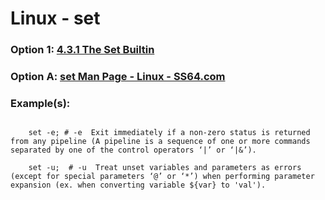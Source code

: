 
# Linux - set

### Option 1: [4.3.1 The Set Builtin](https://www.gnu.org/software/bash/manual/html_node/The-Set-Builtin.html)

### Option A: [set Man Page - Linux - SS64.com](https://ss64.com/bash/set.html)

### Example(s):
``` 

	set -e; # -e  Exit immediately if a non-zero status is returned from any pipeline (A pipeline is a sequence of one or more commands separated by one of the control operators ‘|’ or ‘|&’).

	set -u;  # -u  Treat unset variables and parameters as errors (except for special parameters ‘@’ or ‘*’) when performing parameter expansion (ex. when converting variable ${var} to 'val').

```
